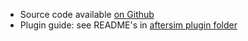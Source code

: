 - Source code available [on Github](https://github.com/aftersim/aftersim.github.io)
- Plugin guide: see README's in [aftersim plugin folder](https://github.com/aftersim/aftersim.github.io/tree/source/src/plugins)
